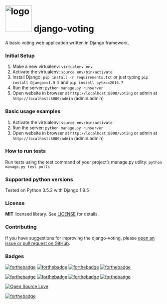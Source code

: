 <h1><img src="https://raw.githubusercontent.com/duboviy/web/master/logo.png" height=85 alt="logo" title="logo"> django-voting</h1>
A basic voting web application written in Django framework.

### Initial Setup ###
1. Make a new virtualenv: ``virtualenv env``
2. Activate the virtualenv: ``source env/bin/activate``
3. Install Django: ``pip install -r requirements.txt`` or just typing ``pip install Django==1.9.5`` and ``pip install pytz==2016.7``
4. Run the server: ``python manage.py runserver``
5. Open website in browser at ``http://localhost:8000/voting`` or admin at ``http://localhost:8000/admin`` (admin:admin)

### Basic usage examples ###
1. Activate the virtualenv: ``source env/bin/activate``
2. Run the server: ``python manage.py runserver``
3. Open website in browser at ``http://localhost:8000/voting`` or admin at ``http://localhost:8000/admin`` (admin:admin)

### How to run tests ###
Run tests using the test command of your project’s manage.py utility:
``python manage.py test polls``

### Supported python versions ###
Tested on Python 3.5.2 with Django 1.9.5

### License ###
**MIT** licensed library. See [LICENSE](LICENSE) for details.

### Contributing ###
If you have suggestions for improving the django-voting, please [open an issue or
pull request on GitHub](https://github.com/duboviy/web/).

### Badges ###
[![forthebadge](http://forthebadge.com/images/badges/fuck-it-ship-it.svg)](https://github.com/duboviy/web/)
[![forthebadge](http://forthebadge.com/images/badges/built-with-love.svg)](https://github.com/duboviy/web/) [![forthebadge](http://forthebadge.com/images/badges/built-by-hipsters.svg)](https://github.com/duboviy/web/) [![forthebadge](http://forthebadge.com/images/badges/built-with-swag.svg)](https://github.com/duboviy/web/)

[![forthebadge](http://forthebadge.com/images/badges/powered-by-electricity.svg)](https://github.com/duboviy/web/) [![forthebadge](http://forthebadge.com/images/badges/powered-by-oxygen.svg)](https://github.com/duboviy/web/) [![forthebadge](http://forthebadge.com/images/badges/powered-by-water.svg)](https://github.com/duboviy/web/) [![forthebadge](http://forthebadge.com/images/badges/powered-by-responsibility.svg)](https://github.com/duboviy/web/)

[![Open Source Love](https://badges.frapsoft.com/os/v1/open-source.svg?v=102)](https://github.com/ellerbrock/open-source-badge/)

[![forthebadge](http://forthebadge.com/images/badges/makes-people-smile.svg)](https://github.com/duboviy/web/)
